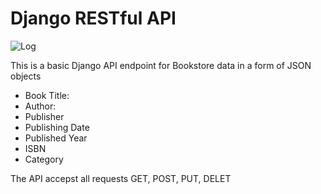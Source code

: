 # Django RESTful API


![Log](http://www.django-rest-framework.org/img/logo.png)


This is a basic Django API endpoint for Bookstore data in a form of JSON objects

- Book Title:
- Author:
- Publisher
- Publishing Date
- Published Year 
- ISBN
- Category


The API accepst all requests  GET, POST, PUT, DELET 

